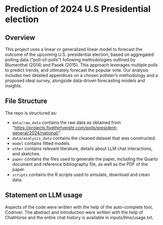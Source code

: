 # Prediction of 2024 U.S Presidential election

## Overview

This project uses a linear or generalized linear model to forecast the outcome of the upcoming U.S. presidential 
election, based on aggregated polling data (“poll-of-polls”) following methodologies outlined by Blumenthal (2014) 
and Pasek (2015). This approach leverages multiple polls to predict trends, and ultimately forecast the popular vote.
Our analysis includes two detailed appendices on a chosen pollster’s methodology and a proposed ideal survey, alongside 
data-driven forecasting models and insights.

## File Structure

The repo is structured as:

-   `data/raw_data` contains the raw data as obtained from "https://projects.fivethirtyeight.com/polls/president-general/2024/national/".
-   `data/analysis_data` contains the cleaned dataset that was constructed.
-   `model` contains fitted models. 
-   `other` contains relevant literature, details about LLM chat interactions, and sketches.
-   `paper` contains the files used to generate the paper, including the Quarto document and reference bibliography file, as well as the PDF of the paper. 
-   `scripts` contains the R scripts used to simulate, download and clean data.


## Statement on LLM usage

Aspects of the code were written with the help of the auto-complete tool, Codriver. The abstract and introduction were written with the help of ChatHorse and the entire chat history is available in inputs/llms/usage.txt.